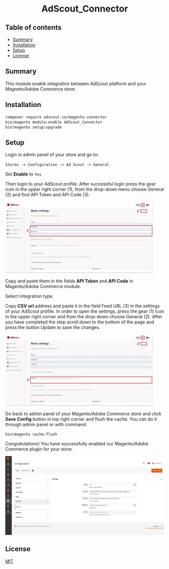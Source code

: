<h1 align="center">AdScout_Connector</h1> 

## Table of contents

- [Summary](#summary)
- [Installation](#installation)
- [Setup](#setup)
- [License](#license)

## Summary

This module enable integration between AdScout platform and your Magneto/Adobe Commerce store.

## Installation

```
composer require adscout-io/magento-connector
bin/magento module:enable AdScout_Connector
bin/magento setup:upgrade
```

## Setup

Login in admin panel of your store and go to:

`Stores -> Configuration -> Ad Scout -> General`

Set **Enable** to `Yes`

Then login to your AdScout profile. After successful login press the gear icon in the upper right corner (1), from the
drop-down menu choose General (2) and find API Token and API Code (3).

![Setup](https://raw.githubusercontent.com/adscout-io/magento-connector/master/docs/adscout-settings-keys.jpg)

Copy and paste them in the fields **API Token** and **API Code** in Magento/Adobe Commerce module.

Select integration type.

Copy **CSV url** address and paste it in the field Feed URL (3) in the settings of your AdScout profile. In order to
open the settings, press the gear (1) icon in the upper right corner and from the drop-down choose General (2). After
you have completed the step scroll down to the bottom of the page and press the button Update to save the changes.

![Setup](https://raw.githubusercontent.com/adscout-io/magento-connector/master/docs/adscout-settings-feed-url.jpg)

Go back to admin panel of your Magento/Adobe Commerce store and click **Save Config** button in top right corner and
flush the cache. You can do it through admin panel or with command:

```
bin/magento cache:flush
```

Congratulations! You have successfully enabled our Magento/Adobe Commerce plugin for your store.

![Setup](https://raw.githubusercontent.com/adscout-io/magento-connector/master/docs/adscout-settings-demo-2024-05-29.jpg)

## License

[MIT](https://opensource.org/licenses/MIT)
